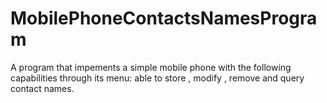 # MobilePhoneContactsNamesProgram
A program that impements a simple mobile phone with the following capabilities through its menu:
able to store ,
modify , 
remove and 
query contact names.

